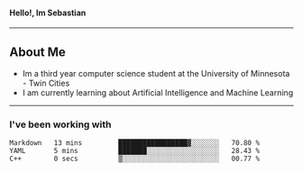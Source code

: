 #### Hello!, Im Sebastian


---
## About Me
- Im a third year computer science student at the University of Minnesota - Twin Cities
- I am currently learning about Artificial Intelligence and Machine Learning

---

### I've been working with
<!--START_SECTION:waka-->

```text
Markdown   13 mins         █████████████████▓░░░░░░░   70.80 %
YAML       5 mins          ███████░░░░░░░░░░░░░░░░░░   28.43 %
C++        0 secs          ▒░░░░░░░░░░░░░░░░░░░░░░░░   00.77 %
```

<!--END_SECTION:waka-->


